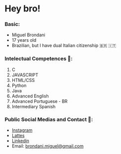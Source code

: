 ﻿# Hey bro!
### Basic:

- Miguel Brondani
- 17 years old
- Brazilian, but I have dual Italian citizenship 🇧🇷 🇮🇹

### Intelectual Competences 🧠:
1. C
2. JAVASCRIPT
3. HTML/CSS
4. Python
5. Java
6. Advanced English
7. Advanced Portuguese - BR
8. Intermediary Spanish

### Public Social Medias and Contact 📱:

- [Instagram](https://www.instagram.com/brondani.miguel)
- [Lattes](https://lattes.cnpq.br)
- [Linkedin](https://br.linkedin.com/in/miguel-brondani-198191226?original_referer=https%3A%2F%2Fwww.google.com%2F)
- Email: brondani.miguel@gmail.com
